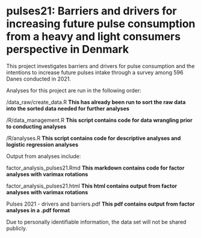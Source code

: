 # pulses21: Barriers and drivers for increasing future pulse consumption from a heavy and light consumers perspective in Denmark
This project investigates barriers and drivers for pulse consumption and the intentions to increase future pulses intake through a survey among 596 Danes conducted in 2021.

Analyses for this project are run in the following order:

/data_raw/create_data.R **This has already been run to sort the raw data into the sorted data needed for further analyses** 

/R/data_management.R **This script contains code for data wrangling prior to conducting analyses**

/R/analyses.R **This script contains code for descriptive analyses and logistic regression analyses**

Output from analyses include: 

factor_analysis_pulses21.Rmd **This markdown contains code for factor analyses with varimax rotations**

factor_analysis_pulses21.html **This html contains output from factor analyses with varimax rotations**

Pulses 2021 - drivers and barriers.pdf **This pdf contains output from factor analyses in a .pdf format**

Due to personally identifiable information, the data set will not be shared publicly.
